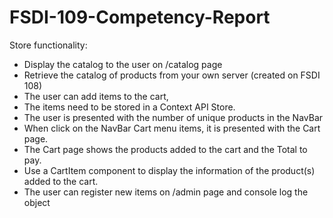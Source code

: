 # FSDI-109-Competency-Report

Store functionality:

- Display the catalog to the user on /catalog page
- Retrieve the catalog of products from your own server (created on FSDI 108)
- The user can add items to the cart,
- The items need to be stored in a Context API Store.
- The user is presented with the number of unique products in the NavBar
- When click on the NavBar Cart menu items, it is presented with the Cart page.
- The Cart page shows the products added to the cart and the Total to pay.
- Use a CartItem component to display the information of the product(s) added to the cart.
- The user can register new items on /admin page and console log the object